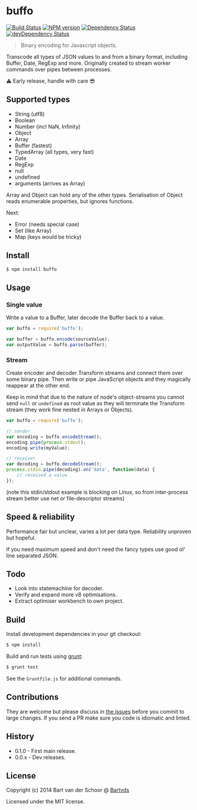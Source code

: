 # buffo

[![Build Status](https://secure.travis-ci.org/Bartvds/buffo.svg?branch=master)](http://travis-ci.org/Bartvds/buffo) [![NPM version](https://badge.fury.io/js/buffo.svg)](http://badge.fury.io/js/buffo) [![Dependency Status](https://david-dm.org/Bartvds/buffo.svg)](https://david-dm.org/Bartvds/buffo) [![devDependency Status](https://david-dm.org/Bartvds/buffo/dev-status.svg)](https://david-dm.org/Bartvds/buffo#info=devDependencies)

> Binary encoding for Javascript objects.

Transcode all types of JSON values to and from a binary format, including Buffer, Date, RegExp and more. Originally created to stream worker commands over pipes between processes.

:warning: Early release, handle with care :sunglasses:

## Supported types

- String (utf8)
- Boolean
- Number (incl NaN, Infinity)
- Object
- Array
- Buffer (fastest)
- TypedArray (all types, very fast)
- Date
- RegExp
- null
- undefined
- arguments (arrives as Array)

Array and Object can hold any of the other types. Serialisation of Object reads enumerable properties, but ignores functions.

Next:

- Error (needs special case)
- Set (like Array)
- Map (keys would be tricky)


## Install

````bash
$ npm install buffo
````


## Usage

### Single value

Write a value to a Buffer, later decode the Buffer back to a value.

````js
var buffo = require('buffo');

var buffer = buffo.encode(sourceValue);
var outputValue = buffo.parse(buffer);
````

### Stream

Create encoder and decoder Transform streams and connect them over some binary pipe. Then write or pipe JavaScript objects and they magically reappear at the other end.

Keep in mind that due to the nature of node's object-streams you cannot send `null` or `undefined` as root value as they will terminate the Transform stream (they work fine nested in Arrays or Objects).

````js
var buffo = require('buffo');

// sender
var encoding = buffo.encodeStream();
encoding.pipe(process.stdout);
encoding.write(myValue);

// receiver
var decoding = buffo.decodeStream();
process.stdin.pipe(decoding).on('data', function(data) {
    // received a value
});
````

(note this stdin/stdout example is blocking on Linux, so from inter-process stream better use net or file-descriptor streams)

## Speed & reliability

Performance fair but unclear, varies a lot per data type. Reliability unproven but hopeful.

If you need maximum speed and don't need the fancy types use good ol' line separated JSON.


## Todo

- Look into statemachine for decoder.
- Verify and expand more v8 optimisations.
- Extract optimiser workbench to own project.


## Build

Install development dependencies in your git checkout:

````bash
$ npm install
````

Build and run tests using [grunt](http://gruntjs.com):

````bash
$ grunt test
````

See the `Gruntfile.js` for additional commands.


## Contributions

They are welcome but please discuss in [the issues](https://github.com/Bartvds/buffo/issues) before you commit to large changes. If you send a PR make sure you code is idiomatic and linted.


## History

- 0.1.0 - First main release.
- 0.0.x - Dev releases.


## License

Copyright (c) 2014 Bart van der Schoor @ [Bartvds](https://github.com/Bartvds)

Licensed under the MIT license.
